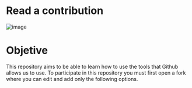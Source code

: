 # Read a contribution
![image](https://github.com/santimars/Tell_me_about_yourself/assets/98999805/22602316-af31-49a4-ad22-ed49ffe74b9a)

# Objetive

This repository aims to be able to learn how to use the tools that Github allows us to use.
To participate in this repository you must first open a fork where you can edit and add only the following options.

